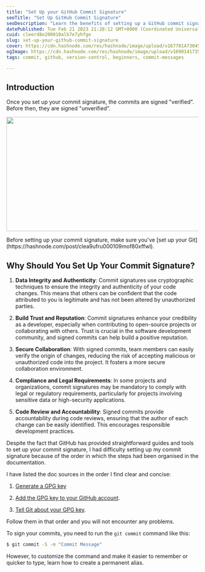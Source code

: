 ```yaml
---
title: "Set Up your GitHub Commit Signature"
seoTitle: "Set Up GitHub Commit Signature"
seoDescription: "Learn the benefits of setting up a GitHub commit signature. Enhance code integrity, build trust, and secure collaborations. Easy setup guide inside!"
datePublished: Tue Feb 21 2023 21:28:12 GMT+0000 (Coordinated Universal Time)
cuid: cleerd8o200010alb7e7yhfge
slug: set-up-your-github-commit-signature
cover: https://cdn.hashnode.com/res/hashnode/image/upload/v1677014730459/f2def28e-6136-4dde-ac77-e724c718571e.png
ogImage: https://cdn.hashnode.com/res/hashnode/image/upload/v1690141735713/e4929cc4-e140-446f-9157-134051ac7171.png
tags: commit, github, version-control, beginners, commit-messages

---
```


## Introduction

Once you set up your commit signature, the commits are signed "verified". Before then, they are signed "unverified".
  <a href="https://github.com/yourRepo">
  <p align="center">
    <img width="600" height="300" src="https://pbs.twimg.com/media/F1viFOJWcAAj5lo?format=png&name=360x360">
  </p>
</a>
Before setting up your commit signature, make sure you've [set up your Git](https://hashnode.com/post/clea9ufru000109mof80xffwl).

## Why Should You Set Up Your Commit Signature?

1. **Data Integrity and Authenticity**: Commit signatures use cryptographic techniques to ensure the integrity and authenticity of your code changes. This means that others can be confident that the code attributed to you is legitimate and has not been altered by unauthorized parties.

2. **Build Trust and Reputation**: Commit signatures enhance your credibility as a developer, especially when contributing to open-source projects or collaborating with others. Trust is crucial in the software development community, and signed commits can help build a positive reputation.

3. **Secure Collaboration**: With signed commits, team members can easily verify the origin of changes, reducing the risk of accepting malicious or unauthorized code into the project. It fosters a more secure collaboration environment.

4. **Compliance and Legal Requirements**: In some projects and organizations, commit signatures may be mandatory to comply with legal or regulatory requirements, particularly for projects involving sensitive data or high-security applications.

5. **Code Review and Accountability**: Signed commits provide accountability during code reviews, ensuring that the author of each change can be easily identified. This encourages responsible development practices.

Despite the fact that GitHub has provided straightforward guides and tools to set up your commit signature, I had difficulty setting up my commit signature because of the order in which the steps had been organised in the documentation.

I have listed the doc sources in the order I find clear and concise:

1. [Generate a GPG key](https://docs.github.com/en/authentication/managing-commit-signature-verification/generating-a-new-gpg-key)
    
2. [Add the GPG key to your GitHub account](https://docs.github.com/en/authentication/managing-commit-signature-verification/adding-a-gpg-key-to-your-github-account).
    
3. [Tell Git about your GPG key](https://docs.github.com/en/authentication/managing-commit-signature-verification/telling-git-about-your-signing-key).

Follow them in that order and you will not encounter any problems.

To sign your commits, you need to run the `git commit` command like this:

```bash
$ git commit -S -m "Commit Message"
```

However, to customize the command and make it easier to remember or quicker to type, learn how to create a permanent alias.